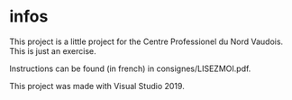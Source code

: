 # infos 
This project is a little project for the Centre Professionel du Nord Vaudois. This is just an exercise.

Instructions can be found (in french) in consignes/LISEZMOI.pdf.

This project was made with Visual Studio 2019.
